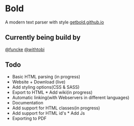 # Bold
A modern text parser with style
[getbold.github.io](http://getbold.github.io)
## Currently being build by
[@funcke](https://github.com/funcke)
[@withtobi](https://github.com/withtobi)

## Todo
* Basic HTML parsing (in progress)
* Website + Download (live)
* Add styling options(CSS & SASS)
* Export to HTML
* Add wiki(in progress)
* Automatic linking(with Webservers in different languages)
* Documentation
* Add support for HTML classes(in progress)
* Add support for HTML id's
* Add Js
* Exporting to PDF
